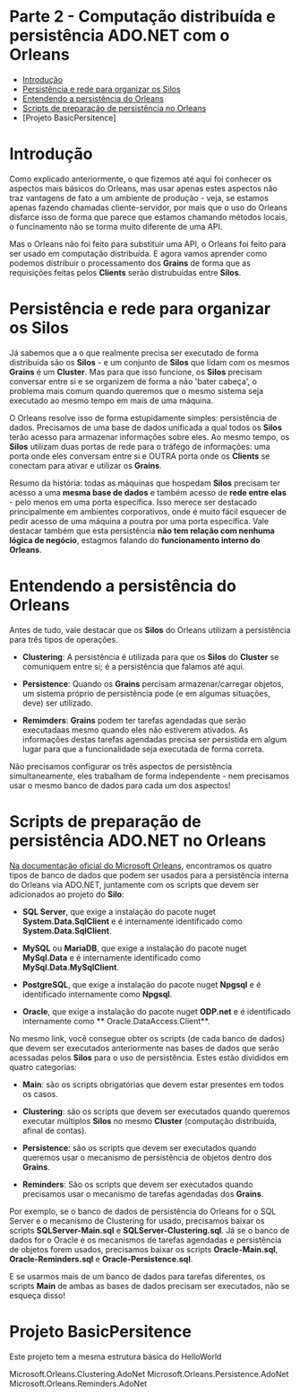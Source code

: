 # Parte 2 - Computação distribuída e persistência ADO.NET com o Orleans

- [Introdução](#introdução)
- [Persistência e rede para organizar os Silos](#persistência-e-rede-para-organizar-os-silos)
- [Entendendo a persistência do Orleans](#entendendo-a-persistência-do-orleans)
- [Scripts de preparação de persistência no Orleans](#scripts-de-preparação-de-persistência-no-orleans)
- [Projeto BasicPersitence]

# Introdução

Como explicado anteriormente, o que fizemos até aqui foi conhecer os aspectos mais básicos do Orleans, mas usar apenas estes aspectos não traz vantagens de fato a um ambiente de produção - veja, se estamos apenas fazendo chamadas cliente-servidor, por mais que o uso do Orleans disfarce isso de forma que parece que estamos chamando métodos locais, o funcinamento não se torma muito diferente de uma API.

Mas o Orleans não foi feito para substituir uma API, o Orleans foi feito para ser usado em computação distribuída. E agora vamos aprender como podemos distribuir o processamento dos **Grains** de forma que as requisições feitas pelos **Clients** serão distrubuídas entre **Silos**.

# Persistência e rede para organizar os Silos

Já sabemos que a o que realmente precisa ser executado de forma distribuída são os **Silos** - e um conjunto de **Silos** que lidam com os mesmos **Grains** é um **Cluster**. Mas para que isso funcione, os **Silos** precisam conversar entre si e se organizem de forma a não 'bater cabeça', o problema mais comum quando queremos que o mesmo sistema seja executado ao mesmo tempo em mais de uma máquina.

O Orleans resolve isso de forma estupidamente simples: persistência de dados. Precisamos de uma base de dados unificada a qual todos os **Silos** terão acesso para armazenar informações sobre eles. Ao mesmo tempo, os **Silos** utilizam duas portas de rede para o tráfego de informações: uma porta onde eles conversam entre si e OUTRA porta onde os **Clients** se conectam para ativar e utilizar os **Grains**.

Resumo da história: todas as máquinas que hospedam **Silos** precisam ter acesso a uma **mesma base de dados** e também acesso de **rede entre elas** - pelo menos em uma porta específica. Isso merece ser destacado principalmente em ambientes corporativos, onde é muito fácil esquecer de pedir acesso de uma máquina a poutra por uma porta específica. Vale destacar também que esta persistência **não tem relação com nenhuma lógica de negócio**, estagmos falando do **funcionamento interno do Orleans**.

# Entendendo a persistência do Orleans

Antes de tudo, vale destacar que os **Silos** do Orleans utilizam a persistência para três tipos de operações.

- **Clustering**: A persistência é utilizada para que os **Silos** do **Cluster** se comuniquem entre si; é a persistência que falamos até aqui.

- **Persistence**: Quando os **Grains** percisam armazenar/carregar objetos, um sistema próprio de persistência pode (e em algumas situações, deve) ser utilizado.

- **Remimders**: **Grains** podem ter tarefas agendadas que serão executadaas mesmo quando eles não estiverem ativados. As informações destas tarefas agendadas precisa ser persistida em algum lugar para que a funcionalidade seja executada de forma correta.

Não precisamos configurar os três aspectos de persistência simultaneamente, eles trabalham de forma independente - nem precisamos usar o mesmo banco de dados para cada um dos aspectos!

# Scripts de preparação de persistência ADO.NET no Orleans

[Na documentação oficial do Microsoft Orleans](https://dotnet.github.io/orleans/docs/host/configuration_guide/adonet_configuration.html), encontramos os quatro tipos de banco de dados que podem ser usados para a persistência interna do Orleans via ADO.NET, juntamente com os scripts que devem ser adicionados ao projeto do **Silo**:

- **SQL Server**, que exige a instalação do pacote nuget **System.Data.SqlClient** e é internamente identificado como **System.Data.SqlClient**.

- **MySQL** ou **MariaDB**, que exige a instalação do pacote nuget **MySql.Data** e é internamente identificado como **MySql.Data.MySqlClient**.

- **PostgreSQL**, que exige a instalação do pacote nuget **Npgsql** e é identificado internamente como **Npgsql**.

- **Oracle**, que exige a instalação do pacote nuget **ODP.net** e é identificado internamente como **	Oracle.DataAccess.Client**.

No mesmo link, você consegue obter os scripts (de cada banco de dados) que devem ser executados anteriormente nas bases de dados que serão acessadas pelos **Silos** para o uso de persistência. Estes estão divididos em quatro categorias:

- **Main**: são os scripts obrigatórias que devem estar presentes em todos os casos.

- **Clustering**: são os scripts que devem ser executados quando queremos executar múltiplos **Silos** no mesmo **Cluster** (computação distribuída, afinal de contas).

- **Persistence**: são os scripts que devem ser executados quando queremos usar o mecanismo de persistência de objetos dentro dos **Grains**.

- **Reminders**: São os scripts que devem ser executados quando precisamos usar o mecanismo de tarefas agendadas dos **Grains**.

Por exemplo, se o banco de dados de persistência do Orleans for o SQL Server e o mecanismo de Clustering for usado, precisamos baixar os scripts **SQLServer-Main.sql** e **SQLServer-Clustering.sql**. Já se o banco de dados for o Oracle e os mecanismos de tarefas agendadas e persistência de objetos forem usados, precisamos baixar os scripts **Oracle-Main.sql**, **Oracle-Reminders.sql** e **Oracle-Persistence.sql**.

E se usarmos mais de um banco de dados para tarefas diferentes, os scripts **Main** de ambas as bases de dados precisam ser executados, não se esqueça disso!

# Projeto BasicPersitence

Este projeto tem a mesma estrutura básica do HelloWorld

Microsoft.Orleans.Clustering.AdoNet
Microsoft.Orleans.Persistence.AdoNet
Microsoft.Orleans.Reminders.AdoNet




